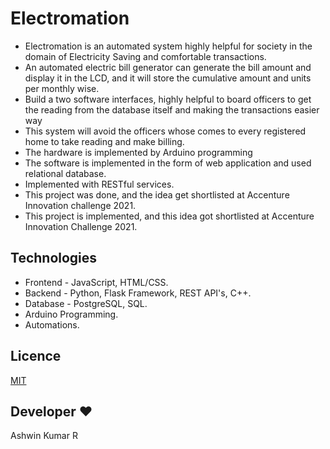 # Electromation
- Electromation is an automated system highly helpful for society in the domain of Electricity Saving and comfortable transactions.
- An automated electric bill generator can generate the bill amount and display it in the LCD, and it will store the cumulative amount and units per monthly wise. 
- Build a two software interfaces, highly helpful to board officers to get the reading from the database itself and making the transactions easier way 
- This system will avoid the officers whose comes to every registered home to take reading and make billing.
- The hardware is implemented by Arduino programming 
- The software is implemented in the form of web application and used relational database.
- Implemented with RESTful services.
- This project was done, and the idea get shortlisted at Accenture Innovation challenge 2021.
- This project is implemented, and this idea got shortlisted at Accenture Innovation Challenge 2021.


## Technologies
- Frontend - JavaScript, HTML/CSS.
- Backend - Python, Flask Framework, REST API's, C++.
- Database - PostgreSQL, SQL.
- Arduino Programming.
- Automations.

## Licence
[MIT](https://github.com/Ash515/ElectroMation/blob/master/LICENSE)

## Developer ❤
Ashwin Kumar R
